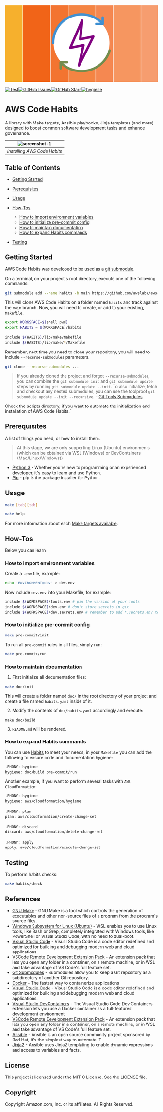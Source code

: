 <!--
  ** MANAGED BY AWS CODE HABITS
  ** DO NOT EDIT THIS FILE
  **
  ** 1) Make all changes to `doc/habits.yaml`
  ** 2) Run `make doc/build` to rebuild this file
  **
-->

![logo][logo]


[![Test](https://github.com/awslabs/aws-code-habits/actions/workflows/test.yaml/badge.svg)](https://github.com/awslabs/aws-code-habits/actions/workflows/test.yaml)[![GitHub Issues](https://img.shields.io/github/issues/awslabs/aws-code-habits)](https://github.com/awslabs/aws-code-habits/issues)[![GitHub Stars](https://img.shields.io/github/stars/awslabs/aws-code-habits)](https://github.com/awslabs/aws-code-habits/stargazers)[![hygiene](https://github.com/awslabs/aws-code-habits/actions/workflows/hygiene.yaml/badge.svg)](https://github.com/awslabs/aws-code-habits/actions/workflows/hygiene.yaml)

# AWS Code Habits

A library with Make targets, Ansible playbooks, Jinja templates (and more) designed to boost common software development tasks and enhance governance.

| ![screenshot-1](https://user-images.githubusercontent.com/3298422/198290134-fec4a14d-8542-4b92-9cbc-d33f476e7a74.gif) |
|:--:|
| *Installing AWS Code Habits* |


## Table of Contents

- [Getting Started](#getting-started)

- [Prerequisites](#prerequisites)


- [Usage](#usage)

- [How-Tos](#how-tos)
  - [How to import environment variables](#how-to-import-environment-variables)
  - [How to initialize pre-commit config](#how-to-initialize-pre-commit-config)
  - [How to maintain documentation](#how-to-maintain-documentation)
  - [How to expand Habits commands](#how-to-expand-habits-commands)

- [Testing](#testing)


## Getting Started

AWS Code Habits was developed to be used as a [git submodule](https://git-scm.com/book/en/v2/Git-Tools-Submodules).

On a terminal, on your project's root directory, execute one of the following commands:

```bash
git submodule add --name habits -b main https://github.com/awslabs/aws-code-habits.git habits
```

This will clone AWS Code Habits on a folder named `habits` and track against the `main` branch.
Now, you will need to create, or add to your existing, `Makefile`.

```bash
export WORKSPACE=$(shell pwd)
export HABITS = $(WORKSPACE)/habits

include $(HABITS)/lib/make/Makefile
include $(HABITS)/lib/make/*/Makefile
```

Remember, next time you need to clone your repository, you will need to include `--recurse-submodules` parameters.
```bash
git clone --recurse-submodules ...
```
> If you already cloned the project and forgot `--recurse-submodules`, you can combine the `git submodule init` and `git submodule update` steps by running `git submodule update --init`. To also initialize, fetch and checkout any nested submodules, you can use the foolproof `git submodule update --init --recursive`. - [Git Tools Submodules](https://git-scm.com/book/en/v2/Git-Tools-Submodules)

Check the [scripts](scripts/) directory, if you want to automate the initialization and installation of AWS Code Habits.`


## Prerequisites
  A list of things you need, or how to install them.
> At this stage, we are only supporting Linux (Ubuntu) environments (which can be obtained via WSL (Windows) or DevContainers (Mac/Linux/Windows))

- [Python 3](https://www.python.org) - Whether you're new to programming or an experienced developer, it's easy to learn and use Python.
- [Pip](https://pypi.org/project/pip/) - pip is the package installer for Python.



## Usage

```bash
make [tab][tab]
```

```bash
make help
```
For more information about each [Make targets available](Makefile.md).

## How-Tos
Below you can learn

### How to import environment variables
Create a `.env` file, example:

```bash
echo 'ENVIRONMENT=dev' > dev.env
```

Now include `dev.env` into your Makefile, for example:
```bash
include $(WORKSPACE)/tools.env # pin the version of your tools
include $(WORKSPACE)/dev.env # don't store secrets in git
include $(WORKSPACE)/dev.secrets.env # remember to add *.secrets.env to .gitignore
```

### How to initialize pre-commit config
```bash
make pre-commit/init
```

To run all `pre-commit` rules in all files, simply run:

```bash
make pre-commit/run
```

### How to maintain documentation
1. First initialize all documentation files:
```bash
make doc/init
```

This will create a folder named `doc/` in the root directory of your project and create a file named `habits.yaml` inside of it.

2. Modify the contents of `doc/habits.yaml` accordingly and execute:

```
make doc/build
```

3. `README.md` will be rendered.

### How to expand Habits commands
You can use [Habits][habits] to meet your needs, in your `Makefile` you can add the following to ensure code and documentation hygiene:
```bash
.PHONY: hygiene
hygiene: doc/build pre-commit/run
```

Another example, if you want to perform several tasks with `AWS CloudFormation`:
```bash
.PHONY: hygiene
hygiene: aws/cloudformation/hygiene

.PHONY: plan
plan: aws/cloudformation/create-change-set

.PHONY: discard
discard: aws/cloudformation/delete-change-set

.PHONY: apply
apply: aws/cloudformation/execute-change-set
```


## Testing
To perform habits checks:
```bash
make habits/check
```



## References
- [GNU Make](https://www.gnu.org/software/make/) - GNU Make is a tool which controls the generation of executables and other non-source files of a program from the program's source files.
- [Windows Subsystem for Linux (Ubuntu)](https://docs.microsoft.com/en-us/windows/wsl/install) - WSL enables you to use Linux tools, like Bash or Grep, completely integrated with Windows tools, like PowerShell or Visual Studio Code, with no need to dual-boot.
- [Visual Studio Code](https://code.visualstudio.com/) - Visual Studio Code is a code editor redefined and optimized for building and debugging modern web and cloud applications.
- [VSCode Remote Development Extension Pack](https://marketplace.visualstudio.com/items?itemName=ms-vscode-remote.vscode-remote-extensionpack) - An extension pack that lets you open any folder in a container, on a remote machine, or in WSL and take advantage of VS Code's full feature set.
- [Git Submodules](https://git-scm.com/book/en/v2/Git-Tools-Submodules) - Submodules allow you to keep a Git repository as a subdirectory of another Git repository.
- [Docker](https://www.docker.com/products/docker-desktop/) - The fastest way to containerize applications
- [Visual Studio Code](https://code.visualstudio.com/) - Visual Studio Code is a code editor redefined and optimized for building and debugging modern web and cloud applications.
- [Visual Studio DevContainers](https://code.visualstudio.com/docs/devcontainers/containers) - The Visual Studio Code Dev Containers extension lets you use a Docker container as a full-featured development environment.
- [VSCode Remote Development Extension Pack](https://marketplace.visualstudio.com/items?itemName=ms-vscode-remote.vscode-remote-extensionpack) - An extension pack that lets you open any folder in a container, on a remote machine, or in WSL and take advantage of VS Code's full feature set.
- [Ansible](https://www.ansible.com/) - Ansible is an open source community project sponsored by Red Hat, it's the simplest way to automate IT.
- [Jinja2](https://docs.ansible.com/ansible/latest/user_guide/playbooks_templating.html) - Ansible uses Jinja2 templating to enable dynamic expressions and access to variables and facts.


## License
This project is licensed under the MIT-0 License. See the [LICENSE](LICENSE) file.

## Copyright
Copyright Amazon.com, Inc. or its affiliates. All Rights Reserved.


[repo]: https://github.com/awslabs/aws-code-habits
[logo]: doc/logo.png

[habits]: https://github.com/awslabs/aws-code-habits
